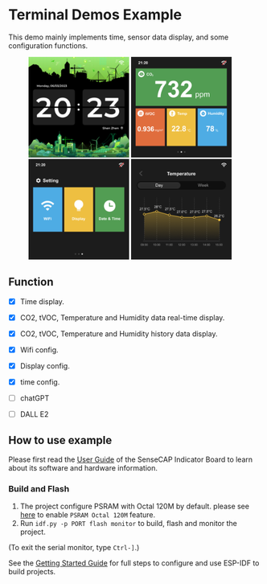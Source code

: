# Terminal Demos Example

This demo mainly implements time, sensor data display, and some configuration functions.  

<figure class="third">
    <img src="./docs/page1.png" width="200"/> <img src="./docs/page2.png" width="200"/>
    <img src="./docs/page3.png" width="200"/> <img src="./docs/page4.png" width="200"/>
</figure>

## Function
- [x] Time display.
- [x] CO2, tVOC, Temperature and Humidity data real-time display.
- [x] CO2, tVOC, Temperature and Humidity history data display.
- [x] Wifi config.
- [x] Display config.
- [x] time config.
- [ ] chatGPT
- [ ] DALL E2


## How to use example

Please first read the [User Guide](https://wiki.seeedstudio.com/Getting_Started) of the SenseCAP Indicator Board to learn about its software and hardware information.


### Build and Flash

1. The project configure PSRAM with Octal 120M by default. please see [here](../../factory/README.md#idf-patch) to enable `PSRAM Octal 120M` feature. 
2. Run `idf.py -p PORT flash monitor` to build, flash and monitor the project.

(To exit the serial monitor, type ``Ctrl-]``.)

See the [Getting Started Guide](https://docs.espressif.com/projects/esp-idf/en/latest/get-started/index.html) for full steps to configure and use ESP-IDF to build projects.
